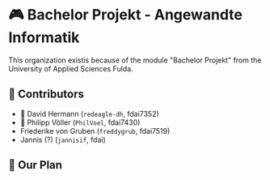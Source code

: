 # 🎮 Bachelor Projekt - Angewandte Informatik

This organization existis because of the module "Bachelor Projekt" from the University of Applied Sciences Fulda.

## 🙋 Contributors

* 👾 David Hermann (`redeagle-dh`, fdai7352)
* 🦀 Philipp Völler (`PhilVoel`, fdai7430)
* Friederike von Gruben (`freddygrub`, fdai7519)
* Jannis (?) (`jannisif`, fdai)

## 📜 Our Plan
